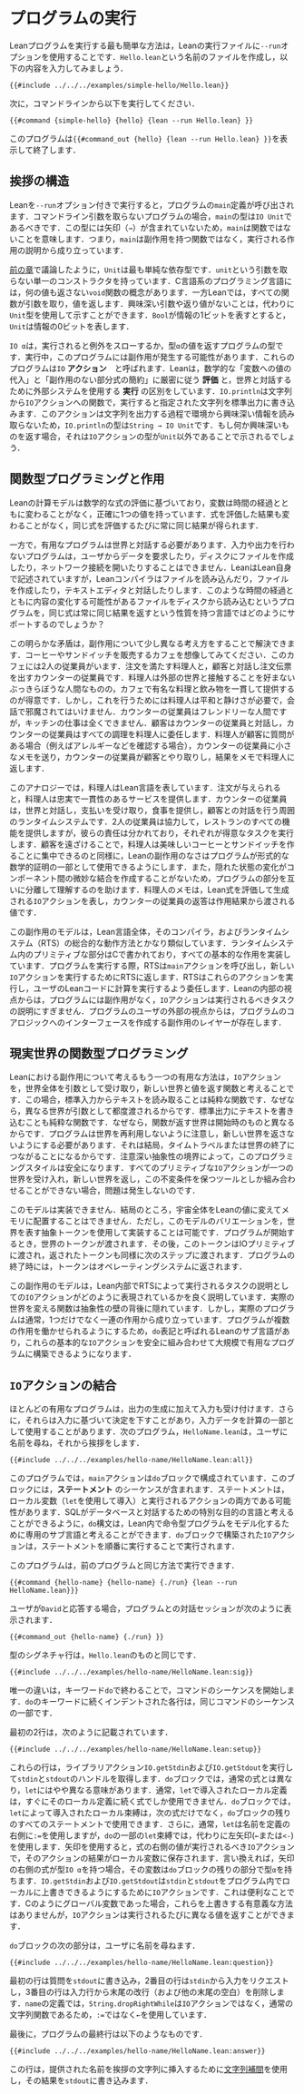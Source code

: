 <!--
# Running a Program

The simplest way to run a Lean program is to use the `--run` option to the Lean executable.
Create a file called `Hello.lean` and enter the following contents:
-->
# プログラムの実行

Leanプログラムを実行する最も簡単な方法は，Leanの実行ファイルに`--run`オプションを使用することです．`Hello.lean`という名前のファイルを作成し，以下の内容を入力してみましょう．
```lean
{{#include ../../../examples/simple-hello/Hello.lean}}
```

<!--
Then, from the command line, run:
-->
次に，コマンドラインから以下を実行してください．
```
{{#command {simple-hello} {hello} {lean --run Hello.lean} }}
```

<!--
The program displays `{{#command_out {hello} {lean --run Hello.lean} }}` and exits.
-->
このプログラムは`{{#command_out {hello} {lean --run Hello.lean} }}`を表示して終了します．

<!--
## Anatomy of a Greeting

When Lean is invoked with the `--run` option, it invokes the program's `main` definition.
In programs that do not take command-line arguments, `main` should have type `IO Unit`.
This means that `main` is not a function, because there are no arrows (`→`) in its type.
Instead of being a function that has side effects, `main` consists of a description of effects to be carried out.
-->
## 挨拶の構造

Leanを`--run`オプション付きで実行すると，プログラムの`main`定義が呼び出されます．コマンドライン引数を取らないプログラムの場合，`main`の型は`IO Unit`であるべきです．この型には矢印（`→`）が含まれていないため，`main`は関数ではないことを意味します．つまり，`main`は副作用を持つ関数ではなく，実行される作用の説明から成り立っています．

<!--
As discussed in [the preceding chapter](../getting-to-know/polymorphism.md), `Unit` is the simplest inductive type.
It has a single constructor called `unit` that takes no arguments.
Languages in the C tradition have a notion of a `void` function that does not return any value at all.
In Lean, all functions take an argument and return a value, and the lack of interesting arguments or return values can be signaled by using the `Unit` type instead.
If `Bool` represents a single bit of information, `Unit` represents zero bits of information.
-->
[前の章](../getting-to-know/polymorphism.md)で議論したように，`Unit`は最も単純な依存型です．`unit`という引数を取らない単一のコンストラクタを持っています．C言語系のプログラミング言語には，何の値も返さない`void`関数の概念があります．一方Leanでは，すべての関数が引数を取り，値を返します．興味深い引数や返り値がないことは，代わりに`Unit`型を使用して示すことができます．`Bool`が情報の1ビットを表すとすると，`Unit`は情報の0ビットを表します．

<!--
`IO α` is the type of a program that, when executed, will either throw an exception or return a value of type `α`.
During execution, this program may have side effects.
These programs are referred to as `IO` _actions_.
Lean distinguishes between _evaluation_ of expressions, which strictly adheres to the mathematical model of substitution of values for variables and reduction of sub-expressions without side effects, and _execution_ of `IO` actions, which rely on an external system to interact with the world.
`IO.println` is a function from strings to `IO` actions that, when executed, write the given string to standard output.
Because this action doesn't read any interesting information from the environment in the process of emitting the string, `IO.println` has type `String → IO Unit`.
If it did return something interesting, then that would be indicated by the `IO` action having a type other than `Unit`.
-->
`IO α`は，実行されると例外をスローするか，型`α`の値を返すプログラムの型です．実行中，このプログラムには副作用が発生する可能性があります．これらのプログラムは`IO` **アクション**　と呼ばれます．Leanは，数学的な「変数への値の代入」と「副作用のない部分式の簡約」に厳密に従う **評価** と，世界と対話するために外部システムを使用する **実行** の区別をしています．`IO.println`は文字列から`IO`アクションへの関数で，実行すると指定された文字列を標準出力に書き込みます．このアクションは文字列を出力する過程で環境から興味深い情報を読み取らないため，`IO.println`の型は`String → IO Unit`です．もし何か興味深いものを返す場合，それは`IO`アクションの型が`Unit`以外であることで示されるでしょう．

<!--
## Functional Programming vs Effects

Lean's model of computation is based on the evaluation of mathematical expressions, in which variables are given exactly one value that does not change over time.
The result of evaluating an expression does not change, and evaluating the same expression again will always yield the same result.
-->
## 関数型プログラミングと作用

Leanの計算モデルは数学的な式の評価に基づいており，変数は時間の経過とともに変わることがなく，正確に1つの値を持っています．式を評価した結果も変わることがなく，同じ式を評価するたびに常に同じ結果が得られます．

<!--
On the other hand, useful programs must interact with the world.
A program that performs neither input nor output can't ask a user for data, create files on disk, or open network connections.
Lean is written in itself, and the Lean compiler certainly reads files, creates files, and interacts with text editors.
How can a language in which the same expression always yields the same result support programs that read files from disk, when the contents of these files might change over time?
-->
一方で，有用なプログラムは世界と対話する必要があります．入力や出力を行わないプログラムは，ユーザからデータを要求したり，ディスクにファイルを作成したり，ネットワーク接続を開いたりすることはできません．LeanはLean自身で記述されていますが，Leanコンパイラはファイルを読み込んだり，ファイルを作成したり，テキストエディタと対話したりします．このような時間の経過とともに内容の変化する可能性があるファイルをディスクから読み込むというプログラムを，同じ式は常に同じ結果を返すという性質を持つ言語ではどのようにサポートするのでしょうか？

<!--
This apparent contradiction can be resolved by thinking a bit differently about side effects.
Imagine a café that sells coffee and sandwiches.
This café has two employees: a cook who fulfills orders, and a worker at the counter who interacts with customers and places order slips.
The cook is a surly person, who really prefers not to have any contact with the world outside, but who is very good at consistently delivering the food and drinks that the café is known for.
In order to do this, however, the cook needs peace and quiet, and can't be disturbed with conversation.
The counter worker is friendly, but completely incompetent in the kitchen.
Customers interact with the counter worker, who delegates all actual cooking to the cook.
If the cook has a question for a customer, such as clarifying an allergy, they send a little note to the counter worker, who interacts with the customer and passes a note back to the cook with the result.
-->
この明らかな矛盾は，副作用について少し異なる考え方をすることで解決できます．コーヒーやサンドイッチを販売するカフェを想像してみてください．このカフェには2人の従業員がいます．注文を満たす料理人と，顧客と対話し注文伝票を出すカウンターの従業員です．料理人は外部の世界と接触することを好まないぶっきらぼうな人間なものの，カフェで有名な料理と飲み物を一貫して提供するのが得意です．しかし，これを行うためには料理人は平和と静けさが必要で，会話で邪魔されてはいけません．カウンターの従業員はフレンドリーな人間ですが，キッチンの仕事は全くできません．顧客はカウンターの従業員と対話し，カウンターの従業員はすべての調理を料理人に委任します．料理人が顧客に質問がある場合（例えばアレルギーなどを確認する場合），カウンターの従業員に小さなメモを送り，カウンターの従業員が顧客とやり取りし，結果をメモで料理人に返します．

<!--
In this analogy, the cook is the Lean language.
When provided with an order, the cook faithfully and consistently delivers what is requested.
The counter worker is the surrounding run-time system that interacts with the world and can accept payments, dispense food, and have conversations with customers.
Working together, the two employees serve all the functions of the restaurant, but their responsibilities are divided, with each performing the tasks that they're best at.
Just as keeping customers away allows the cook to focus on making truly excellent coffee and sandwiches, Lean's lack of side effects allows programs to be used as part of formal mathematical proofs.
It also helps programmers understand the parts of the program in isolation from each other, because there are no hidden state changes that create subtle coupling between components.
The cook's notes represent `IO` actions that are produced by evaluating Lean expressions, and the counter worker's replies are the values that are passed back from effects.
-->

このアナロジーでは，料理人はLean言語を表しています．注文が与えられると，料理人は忠実で一貫性のあるサービスを提供します．カウンターの従業員は，世界と対話し，支払いを受け取り，食事を提供し，顧客との対話を行う周囲のランタイムシステムです．2人の従業員は協力して，レストランのすべての機能を提供しますが，彼らの責任は分かれており，それぞれが得意なタスクを実行します．顧客を遠ざけることで，料理人は美味しいコーヒーとサンドイッチを作ることに集中できるのと同様に，Leanの副作用のなさはプログラムが形式的な数学的証明の一部として使用できるようにします．また，隠れた状態の変化がコンポーネント間の微妙な結合を作成することがないため，プログラムの部分を互いに分離して理解するのを助けます．料理人のメモは，Lean式を評価して生成される`IO`アクションを表し，カウンターの従業員の返答は作用結果から渡される値です．

<!--
This model of side effects is quite similar to how the overall aggregate of the Lean language, its compiler, and its run-time system (RTS) work.
Primitives in the run-time system, written in C, implement all the basic effects.
When running a program, the RTS invokes the `main` action, which returns new `IO` actions to the RTS for execution.
The RTS executes these actions, delegating to the user's Lean code to carry out computations.
From the internal perspective of Lean, programs are free of side effects, and `IO` actions are just descriptions of tasks to be carried out.
From the external perspective of the program's user, there is a layer of side effects that create an interface to the program's core logic.
-->
この副作用のモデルは，Lean言語全体，そのコンパイラ，およびランタイムシステム（RTS）の総合的な動作方法とかなり類似しています．ランタイムシステム内のプリミティブな部分はCで書かれており，すべての基本的な作用を実装しています．プログラムを実行する際，RTSは`main`アクションを呼び出し，新しい`IO`アクションを実行するためにRTSに返します．RTSはこれらのアクションを実行し，ユーザのLeanコードに計算を実行するよう委任します．Leanの内部の視点からは，プログラムには副作用がなく，`IO`アクションは実行されるべきタスクの説明にすぎません．プログラムのユーザの外部の視点からは，プログラムのコアロジックへのインターフェースを作成する副作用のレイヤーが存在します．

<!--
## Real-World Functional Programming

The other useful way to think about side effects in Lean is by considering `IO` actions to be functions that take the entire world as an argument and return a value paired with a new world.
In this case, reading a line of text from standard input _is_ a pure function, because a different world is provided as an argument each time.
Writing a line of text to standard output is a pure function, because the world that the function returns is different from the one that it began with.
Programs do need to be careful to never re-use the world, nor to fail to return a new world—this would amount to time travel or the end of the world, after all.
Careful abstraction boundaries can make this style of programming safe.
If every primitive `IO` action accepts one world and returns a new one, and they can only be combined with tools that preserve this invariant, then the problem cannot occur.
-->
## 現実世界の関数型プログラミング

Leanにおける副作用について考えるもう一つの有用な方法は，`IO`アクションを，世界全体を引数として受け取り，新しい世界と値を返す関数と考えることです．この場合，標準入力からテキストを読み取ることは純粋な関数です．なぜなら，異なる世界が引数として都度渡されるからです．標準出力にテキストを書き込むことも純粋な関数です．なぜなら，関数が返す世界は開始時のものと異なるからです．プログラムは世界を再利用しないように注意し，新しい世界を返さないようにする必要があります．それは結局，タイムトラベルまたは世界の終了につながることになるからです．注意深い抽象性の境界によって，このプログラミングスタイルは安全になります．すべてのプリミティブな`IO`アクションが一つの世界を受け入れ，新しい世界を返し，この不変条件を保つツールとしか組み合わせることができない場合，問題は発生しないのです．

<!--
This model cannot be implemented.
After all, the entire universe cannot be turned into a Lean value and placed into memory.
However, it is possible to implement a variation of this model with an abstract token that stands for the world.
When the program is started, it is provided with a world token.
This token is then passed on to the IO primitives, and their returned tokens are similarly passed to the next step.
At the end of the program, the token is returned to the operating system.
-->
このモデルは実装できません．結局のところ，宇宙全体をLeanの値に変えてメモリに配置することはできません．ただし，このモデルのバリエーションを，世界を表す抽象トークンを使用して実装することは可能です．プログラムが開始するとき，世界のトークンが渡されます．その後，このトークンはIOプリミティブに渡され，返されたトークンも同様に次のステップに渡されます．プログラムの終了時には，トークンはオペレーティングシステムに返されます．

<!--
This model of side effects is a good description of how `IO` actions as descriptions of tasks to be carried out by the RTS are represented internally in Lean.
The actual functions that transform the real world are behind an abstraction barrier.
But real programs typically consist of a sequence of effects, rather than just one.
To enable programs to use multiple effects, there is a sub-language of Lean called `do` notation that allows these primitive `IO` actions to be safely composed into a larger, useful program.
-->
この副作用のモデルは，Lean内部でRTSによって実行されるタスクの説明としての`IO`アクションがどのように表現されているかを良く説明しています．実際の世界を変える関数は抽象性の壁の背後に隠れています．しかし，実際のプログラムは通常，1つだけでなく一連の作用から成り立っています．プログラムが複数の作用を働かせられるようにするため，`do`表記と呼ばれるLeanのサブ言語があり，これらの基本的な`IO`アクションを安全に組み合わせて大規模で有用なプログラムに構築できるようになります．


<!--
## Combining `IO` Actions

Most useful programs accept input in addition to producing output.
Furthermore, they may take decisions based on input, using the input data as part of a computation.
The following program, called `HelloName.lean`, asks the user for their name and then greets them:
-->
## `IO`アクションの結合

ほとんどの有用なプログラムは，出力の生成に加えて入力も受け付けます．さらに，それらは入力に基づいて決定を下すことがあり，入力データを計算の一部として使用することがあります．次のプログラム，`HelloName.lean`は，ユーザに名前を尋ね，それから挨拶をします．
```lean
{{#include ../../../examples/hello-name/HelloName.lean:all}}
```

<!--
In this program, the `main` action consists of a `do` block.
This block contains a sequence of _statements_, which can be both local variables (introduced using `let`) and actions that are to be executed.
Just as SQL can be thought of as a special-purpose language for interacting with databases, the `do` syntax can be thought of as a special-purpose sub-language within Lean that is dedicated to modeling imperative programs.
`IO` actions that are built with a `do` block are executed by executing the statements in order.
-->
このプログラムでは，`main`アクションは`do`ブロックで構成されています．このブロックには，**ステートメント** のシーケンスが含まれます．ステートメントは，ローカル変数（`let`を使用して導入）と実行されるアクションの両方である可能性があります．SQLがデータベースと対話するための特別な目的の言語と考えることができるように，`do`構文は，Lean内で命令型プログラムをモデル化するために専用のサブ言語と考えることができます．`do`ブロックで構築された`IO`アクションは，ステートメントを順番に実行することで実行されます．

<!--
This program can be run in the same manner as the prior program:
-->
このプログラムは，前のプログラムと同じ方法で実行できます．
```
{{#command {hello-name} {hello-name} {./run} {lean --run HelloName.lean}}}
```
<!--
If the user responds with `David`, a session of interaction with the program reads:
-->
ユーザが`David`と応答する場合，プログラムとの対話セッションが次のように表示されます．
```
{{#command_out {hello-name} {./run} }}
```

<!--
The type signature line is just like the one for `Hello.lean`:
-->
型のシグネチャ行は，`Hello.lean`のものと同じです．
```lean
{{#include ../../../examples/hello-name/HelloName.lean:sig}}
```
<!--
The only difference is that it ends with the keyword `do`, which initiates a sequence of commands.
Each indented line following the keyword `do` is part of the same sequence of commands.
-->
唯一の違いは，キーワード`do`で終わることで，コマンドのシーケンスを開始します．`do`のキーワードに続くインデントされた各行は，同じコマンドのシーケンスの一部です．

<!--
The first two lines, which read:
-->
最初の2行は，次のように記載されています．
```lean
{{#include ../../../examples/hello-name/HelloName.lean:setup}}
```
<!--
retrieve the `stdin` and `stdout` handles by executing the library actions `IO.getStdin` and `IO.getStdout`, respectively.
In a `do` block, `let` has a slightly different meaning than in an ordinary expression.
Ordinarily, the local definition in a `let` can be used in just one expression, which immediately follows the local definition.
In a `do` block, local bindings introduced by `let` are available in all statements in the remainder of the `do` block, rather than just the next one.
Additionally, `let` typically connects the name being defined to its definition using `:=`, while some `let` bindings in `do` use a left arrow (`←` or `<-`) instead.
Using an arrow means that the value of the expression is an `IO` action that should be executed, with the result of the action saved in the local variable.
In other words, if the expression to the right of the arrow has type `IO α`, then the variable has type `α` in the remainder of the `do` block.
`IO.getStdin` and `IO.getStdout` are `IO` actions in order to allow `stdin` and `stdout` to be locally overridden in a program, which can be convenient.
If they were global variables as in C, then there would be no meaningful way to override them, but `IO` actions can return different values each time they are executed.
-->
これらの行は，ライブラリアクション`IO.getStdin`および`IO.getStdout`を実行して`stdin`と`stdout`のハンドルを取得します．`do`ブロックでは，通常の式とは異なり，`let`にはやや異なる意味があります．通常，`let`で導入されたローカル定義は，すぐにそのローカル定義に続く式でしか使用できません．`do`ブロックでは，`let`によって導入されたローカル束縛は，次の式だけでなく，`do`ブロックの残りのすべてのステートメントで使用できます．さらに，通常，`let`は名前を定義の右側に`:=`を使用しますが，`do`の一部の`let`束縛では，代わりに左矢印(`←`または`<-`)を使用します．矢印を使用すると，式の右側の値が実行されるべき`IO`アクションで，そのアクションの結果がローカル変数に保存されます．言い換えれば，矢印の右側の式が型`IO α`を持つ場合，その変数は`do`ブロックの残りの部分で型`α`を持ちます．`IO.getStdin`および`IO.getStdout`は`stdin`と`stdout`をプログラム内でローカルに上書きできるようにするために`IO`アクションです．これは便利なことです．Cのようにグローバル変数であった場合，これらを上書きする有意義な方法はありませんが，`IO`アクションは実行されるたびに異なる値を返すことができます．

<!--
The next part of the `do` block is responsible for asking the user for their name:
-->
`do`ブロックの次の部分は，ユーザに名前を尋ねます．
```lean
{{#include ../../../examples/hello-name/HelloName.lean:question}}
```
<!--
The first line writes the question to `stdout`, the second line requests input from `stdin`, and the third line removes the trailing newline (plus any other trailing whitespace) from the input line.
The definition of `name` uses `:=`, rather than `←`, because `String.dropRightWhile` is an ordinary function on strings, rather than an `IO` action.
-->
最初の行は質問を`stdout`に書き込み，2番目の行は`stdin`から入力をリクエストし，3番目の行は入力行から末尾の改行（および他の末尾の空白）を削除します．`name`の定義では，`String.dropRightWhile`は`IO`アクションではなく，通常の文字列関数であるため，`:=`ではなく`←`を使用しています．

<!--
Finally, the last line in the program is:
-->
最後に，プログラムの最終行は以下のようなものです．
```
{{#include ../../../examples/hello-name/HelloName.lean:answer}}
```
<!--
It uses [string interpolation](../getting-to-know/conveniences.md#string-interpolation) to insert the provided name into a greeting string, writing the result to `stdout`.
-->
この行は，提供された名前を挨拶の文字列に挿入するために[文字列補間](../getting-to-know/conveniences.md#string-interpolation)を使用し，その結果を`stdout`に書き込みます．

